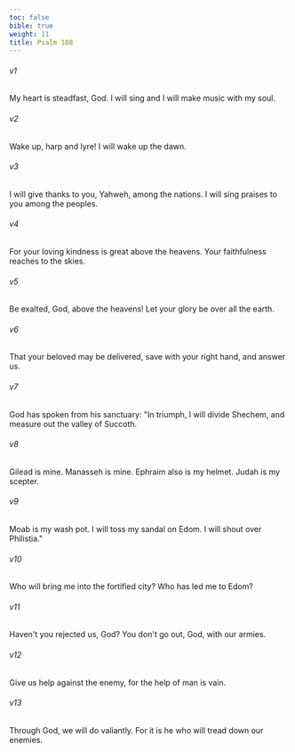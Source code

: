 ```yaml
---
toc: false
bible: true
weight: 11
title: Psalm 108
---
```




###### v1 
My heart is steadfast, God. I will sing and I will make music with my soul. 

###### v2 
Wake up, harp and lyre! I will wake up the dawn. 

###### v3 
I will give thanks to you, Yahweh, among the nations. I will sing praises to you among the peoples. 

###### v4 
For your loving kindness is great above the heavens. Your faithfulness reaches to the skies. 

###### v5 
Be exalted, God, above the heavens! Let your glory be over all the earth. 

###### v6 
That your beloved may be delivered, save with your right hand, and answer us. 

###### v7 
God has spoken from his sanctuary: "In triumph, I will divide Shechem, and measure out the valley of Succoth. 

###### v8 
Gilead is mine. Manasseh is mine. Ephraim also is my helmet. Judah is my scepter. 

###### v9 
Moab is my wash pot. I will toss my sandal on Edom. I will shout over Philistia." 

###### v10 
Who will bring me into the fortified city? Who has led me to Edom? 

###### v11 
Haven't you rejected us, God? You don't go out, God, with our armies. 

###### v12 
Give us help against the enemy, for the help of man is vain. 

###### v13 
Through God, we will do valiantly. For it is he who will tread down our enemies.
